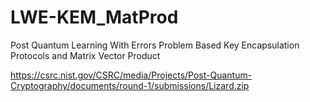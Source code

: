 # LWE-KEM_MatProd
Post Quantum Learning With Errors Problem Based Key Encapsulation Protocols and Matrix Vector Product


https://csrc.nist.gov/CSRC/media/Projects/Post-Quantum-Cryptography/documents/round-1/submissions/Lizard.zip
